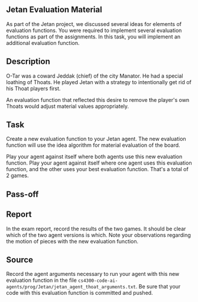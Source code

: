 Jetan Evaluation Material
---------------------------

As part of the Jetan project, we discussed several
ideas for elements of evaluation functions.
You were required to implement several
evaluation functions as part of the assignments.
In this task, you will implement an additional evaluation function.

## Description

O-Tar was a coward Jeddak (chief) of the city Manator. He had a
special loathing of Thoats. He played Jetan with a strategy to
intentionally get rid of his Thoat players first.

An evaluation function that reflected this desire to remove the
player's own Thoats would adjust material values appropriately.


## Task

Create a new evaluation function to your Jetan agent.  The new evaluation function will
use the idea algorithm for material evaluation of the board.

Play your agent against itself where both agents use this new evaluation function.
Play your agent against itself where one agent uses this evaluation function, and the other uses your best evaluation function.
That's a total of 2 games.

Pass-off
--------

## Report

In the exam report, record the results of the two games.  It should be clear which
of the two agent versions is which.  Note your observations regarding the motion 
of pieces with the new evaluation function.

## Source 

Record the agent arguments necessary to run your agent with this new evaluation
function in the file `cs4300-code-ai-agents/prog/Jetan/jetan_agent_thoat_arguments.txt`.
Be sure that your code with this evaluation function is committed and pushed.
